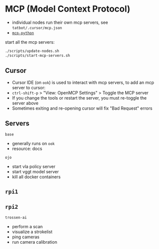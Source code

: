 # MCP (Model Context Protocol)

- individual nodes run their own mcp servers, see `tatbot/.cursor/mcp.json`
- [`mcp-python`](https://github.com/modelcontextprotocol/python-sdk)

start all the mcp servers:

```bash
./scripts/update-nodes.sh
./scripts/start-mcp-servers.sh
```

## Cursor

- Cursor IDE (on `ook`) is used to interact with mcp servers, to add an mcp server to cursor:
- `ctrl-shift-p` > "View: OpenMCP Settings" > Toggle the MCP server
- If you change the tools or restart the server, you must re-toggle the server above
- Sometimes exiting and re-opening cursor will fix "Bad Request" errors

## Servers

`base`
- generally runs on `ook`
- resource: docs

`ojo`
- start vla policy server
- start vggt model server
- kill all docker containers

`rpi1`
- 

`rpi2`
- 

`trossen-ai`
- perform a scan
- visualize a strokelist
- ping cameras
- run camera calibration